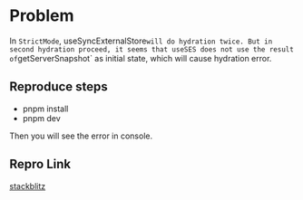 # Problem

In `StrictMode`, useSyncExternalStore` will do hydration twice. But in second hydration proceed, it seems that useSES does not use the result of `getServerSnapshot` as initial state, which will cause hydration error.


## Reproduce steps

* pnpm install
* pnpm dev

Then you will see the error in console.

## Repro Link

[stackblitz](https://stackblitz.com/github/promer94/uses-hydrate-problem-vite?file=README.md)